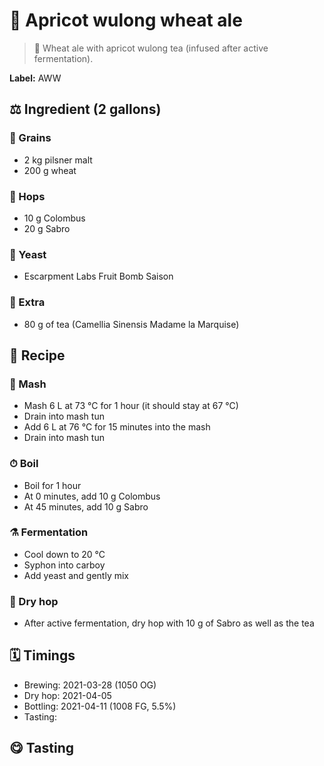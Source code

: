# 🍑 Apricot wulong wheat ale

> 📝 Wheat ale with apricot wulong tea (infused after active fermentation).

**Label:** AWW

##  ⚖️ Ingredient (2 gallons)

### 🌾 Grains

* 2 kg pilsner malt
* 200 g wheat

### 🌿 Hops

* 10 g Colombus
* 20 g Sabro

### 🧫 Yeast

* Escarpment Labs Fruit Bomb Saison

### 🍃 Extra

* 80 g of tea (Camellia Sinensis Madame la Marquise)

## 📖 Recipe

### 🚰 Mash

* Mash 6 L at 73 °C for 1 hour (it should stay at 67 °C)
* Drain into mash tun
* Add 6 L at 76 °C for 15 minutes into the mash
* Drain into mash tun

### ⏱  Boil

* Boil for 1 hour
* At 0 minutes, add 10 g Colombus
* At 45 minutes, add 10 g Sabro

### ⚗️ Fermentation

* Cool down to 20 °C
* Syphon into carboy
* Add yeast and gently mix

### 🌵 Dry hop

* After active fermentation, dry hop with 10 g of Sabro as well as the tea

## 🗓 Timings

* Brewing: 2021-03-28 (1050 OG)
* Dry hop: 2021-04-05
* Bottling: 2021-04-11 (1008 FG, 5.5%)
* Tasting:

## 😋 Tasting
